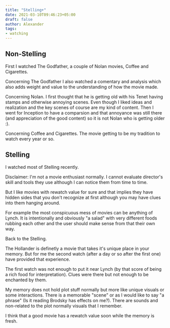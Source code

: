 ```yaml
---
title: "Stelling+"
date: 2021-03-10T09:46:23+05:00
draft: false
author: Alexander
tags:
- watching
---
```


## Non-Stelling

First I watched The Godfather, a couple of Nolan movies, Coffee and Cigarettes.

Concerning The Godfather I also watched a comentary and analysis which also adds weight and value to the understanding of how the movie made.

Concerning Nolan.
I first thought that he is getting old with his Tenet having stamps and otherwise annoying scenes.
Even though I liked ideas and realization and the key scenes of course are my kind of content.
Then I went for Inception to have a comparsion and that annoyance was still there (and appreciation of the good content) so it is not Nolan
who is getting older :).

Concerning Coffee and Cigarettes.
The movie getting to be my tradition to watch every year or so.


## Stelling

I watched most of Stelling recently.

Disclaimer:
I'm not a movie enthusiast normally.
I cannot evaluate director's skill and tools they use although I can notice them from time to time.

But I like movies with rewatch value for sure and that implies they have hidden sides
that you don't recognize at first although you may have clues into them hanging around.

For example the most conspicuous mess of movies can be anything of Lynch.
It is intentionally and obviously "a salad" with very different foods rubbing each other
and the user should make sense from that their own way.

Back to the Stelling.

The Hollander is definetly a movie that takes it's unique place in your memory.
But for me the second watch (after a day or so after the first one) have provided that experience.

The first watch was not enough to put it near Lynch (by that score of being a rich food for interpretation).
Clues were there but not enough to be enchanted by them.

My memory does not hold plot stuff normally but more like unique visuals or some interactions.
There is a memorable "scene" or as I would like to say "a phrase" (Is it reading Brodsky has effects on me?).
There are sounds and non-related to the plot normally visuals that I remember.

I think that a good movie has a rewatch value soon while the memory is fresh.
